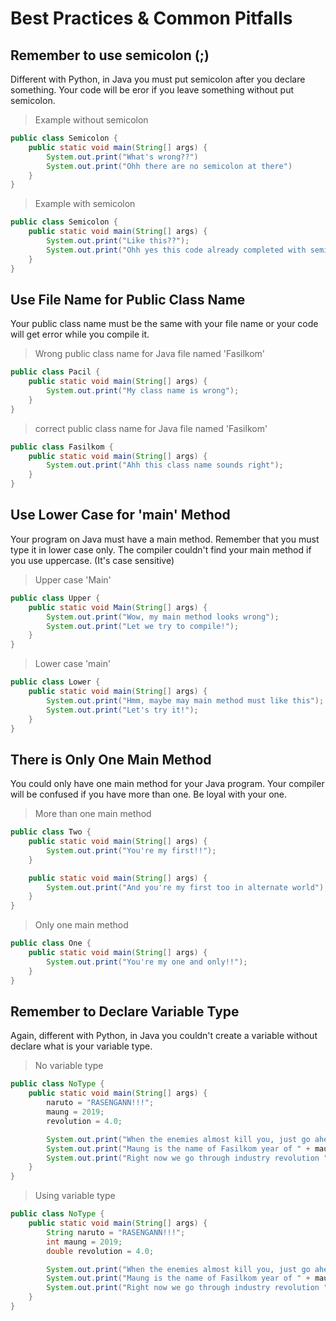 # Best Practices & Common Pitfalls

## Remember to use semicolon (;)

Different with Python, in Java you must put semicolon after you declare something. Your code will be eror if you leave something without put semicolon.

> Example without semicolon

~~~java
public class Semicolon {
    public static void main(String[] args) {
        System.out.print("What's wrong??")
		System.out.print("Ohh there are no semicolon at there")
    }
}
~~~

> Example with semicolon

~~~java
public class Semicolon {
    public static void main(String[] args) {
        System.out.print("Like this??");
		System.out.print("Ohh yes this code already completed with semicolon");
    }
}
~~~

## Use File Name for Public Class Name

Your public class name must be the same with your file name or your code will get error while you compile it.

> Wrong public class name for Java file named 'Fasilkom'

~~~java
public class Pacil {
    public static void main(String[] args) {
        System.out.print("My class name is wrong");
    }
}
~~~

> correct public class name for Java file named 'Fasilkom'

~~~java
public class Fasilkom {
    public static void main(String[] args) {
        System.out.print("Ahh this class name sounds right");
    }
}
~~~

## Use Lower Case for 'main' Method

Your program on Java must have a main method. Remember that you must type it in lower case only. The compiler couldn't find your main method if you use uppercase. (It's case sensitive)

> Upper case 'Main'

~~~java
public class Upper {
    public static void Main(String[] args) {
        System.out.print("Wow, my main method looks wrong");
        System.out.print("Let we try to compile!");
    }
}
~~~

> Lower case 'main'

~~~java
public class Lower {
    public static void main(String[] args) {
        System.out.print("Hmm, maybe may main method must like this");
        System.out.print("Let's try it!");
    }
}
~~~

## There is Only One Main Method

You could only have one main method for your Java program. Your compiler will be confused if you have more than one. Be loyal with your one.

> More than one main method

~~~java
public class Two {
    public static void main(String[] args) {
        System.out.print("You're my first!!");
    }

    public static void main(String[] args) {
        System.out.print("And you're my first too in alternate world");
    }
}
~~~

> Only one main method

~~~java
public class One {
    public static void main(String[] args) {
        System.out.print("You're my one and only!!");
    }
}
~~~

## Remember to Declare Variable Type

Again, different with Python, in Java you couldn't create a variable without declare what is your variable type.

> No variable type

~~~java
public class NoType {
    public static void main(String[] args) {
        naruto = "RASENGANN!!!";
        maung = 2019;
        revolution = 4.0;

        System.out.print("When the enemies almost kill you, just go ahead and said, " + naruto);
        System.out.print("Maung is the name of Fasilkom year of " + maung);
        System.out.print("Right now we go through industry revolution " + revolution);
    }
}
~~~

> Using variable type

~~~java
public class NoType {
    public static void main(String[] args) {
        String naruto = "RASENGANN!!!";
        int maung = 2019;
        double revolution = 4.0;

        System.out.print("When the enemies almost kill you, just go ahead and said, " + naruto);
        System.out.print("Maung is the name of Fasilkom year of " + maung);
        System.out.print("Right now we go through industry revolution " + revolution);
    }
}
~~~